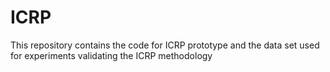 # ICRP
This repository contains the code for ICRP prototype and the data set used for experiments validating the ICRP methodology
